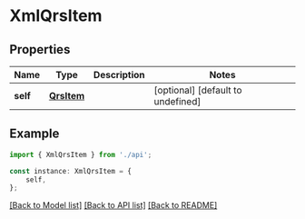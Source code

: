 # XmlQrsItem


## Properties

Name | Type | Description | Notes
------------ | ------------- | ------------- | -------------
**self** | [**QrsItem**](QrsItem.md) |  | [optional] [default to undefined]

## Example

```typescript
import { XmlQrsItem } from './api';

const instance: XmlQrsItem = {
    self,
};
```

[[Back to Model list]](../README.md#documentation-for-models) [[Back to API list]](../README.md#documentation-for-api-endpoints) [[Back to README]](../README.md)
